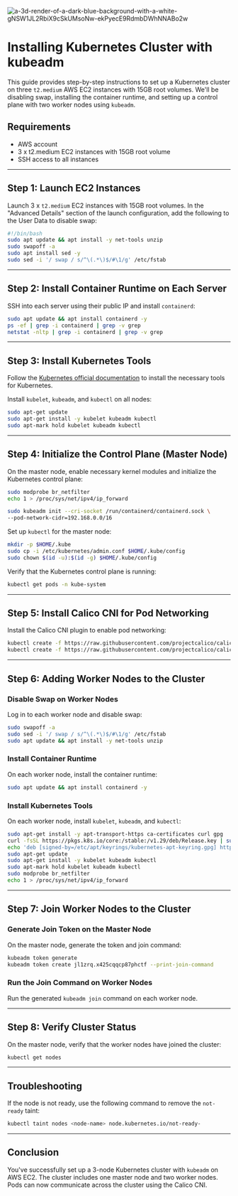![a-3d-render-of-a-dark-blue-background-with-a-white-gNSW1JL2RbiX9cSkUMsoNw-ekPyecE9RdmbDWhNNABo2w](https://github.com/user-attachments/assets/6d05c7ae-a0a8-45a4-ad97-2768ee4e5269)

# Installing Kubernetes Cluster with kubeadm

This guide provides step-by-step instructions to set up a Kubernetes cluster on three `t2.medium` AWS EC2 instances with 15GB root volumes. We'll be disabling swap, installing the container runtime, and setting up a control plane with two worker nodes using `kubeadm`.

## Requirements

- AWS account
- 3 x t2.medium EC2 instances with 15GB root volume
- SSH access to all instances

---

## Step 1: Launch EC2 Instances

Launch 3 x `t2.medium` EC2 instances with 15GB root volumes. In the "Advanced Details" section of the launch configuration, add the following to the User Data to disable swap:

```bash
#!/bin/bash
sudo apt update && apt install -y net-tools unzip
sudo swapoff -a
sudo apt install sed -y
sudo sed -i '/ swap / s/^\(.*\)$/#\1/g' /etc/fstab
```

---

## Step 2: Install Container Runtime on Each Server

SSH into each server using their public IP and install `containerd`:

```bash
sudo apt update && apt install containerd -y
ps -ef | grep -i containerd | grep -v grep
netstat -nltp | grep -i containerd | grep -v grep
```

---

## Step 3: Install Kubernetes Tools

Follow the [Kubernetes official documentation](https://kubernetes.io/docs/setup/production-environment/tools/kubeadm/install-kubeadm/) to install the necessary tools for Kubernetes.

Install `kubelet`, `kubeadm`, and `kubectl` on all nodes:

```bash
sudo apt-get update
sudo apt-get install -y kubelet kubeadm kubectl
sudo apt-mark hold kubelet kubeadm kubectl
```

---

## Step 4: Initialize the Control Plane (Master Node)

On the master node, enable necessary kernel modules and initialize the Kubernetes control plane:

```bash
sudo modprobe br_netfilter
echo 1 > /proc/sys/net/ipv4/ip_forward

sudo kubeadm init --cri-socket /run/containerd/containerd.sock \
--pod-network-cidr=192.168.0.0/16
```

Set up `kubectl` for the master node:

```bash
mkdir -p $HOME/.kube
sudo cp -i /etc/kubernetes/admin.conf $HOME/.kube/config
sudo chown $(id -u):$(id -g) $HOME/.kube/config
```

Verify that the Kubernetes control plane is running:

```bash
kubectl get pods -n kube-system
```

---

## Step 5: Install Calico CNI for Pod Networking

Install the Calico CNI plugin to enable pod networking:

```bash
kubectl create -f https://raw.githubusercontent.com/projectcalico/calico/v3.26.1/manifests/tigera-operator.yaml
kubectl create -f https://raw.githubusercontent.com/projectcalico/calico/v3.26.1/manifests/custom-resources.yaml
```

---

## Step 6: Adding Worker Nodes to the Cluster

### Disable Swap on Worker Nodes

Log in to each worker node and disable swap:

```bash
sudo swapoff -a
sudo sed -i '/ swap / s/^\(.*\)$/#\1/g' /etc/fstab
sudo apt update && apt install -y net-tools unzip
```

### Install Container Runtime

On each worker node, install the container runtime:

```bash
sudo apt update && apt install containerd -y
```

### Install Kubernetes Tools

On each worker node, install `kubelet`, `kubeadm`, and `kubectl`:

```bash
sudo apt-get install -y apt-transport-https ca-certificates curl gpg
curl -fsSL https://pkgs.k8s.io/core:/stable:/v1.29/deb/Release.key | sudo gpg --dearmor -o /etc/apt/keyrings/kubernetes-apt-keyring.gpg
echo 'deb [signed-by=/etc/apt/keyrings/kubernetes-apt-keyring.gpg] https://pkgs.k8s.io/core:/stable:/v1.29/deb/ /' | sudo tee /etc/apt/sources.list.d/kubernetes.list
sudo apt-get update
sudo apt-get install -y kubelet kubeadm kubectl
sudo apt-mark hold kubelet kubeadm kubectl
sudo modprobe br_netfilter
echo 1 > /proc/sys/net/ipv4/ip_forward
```

---

## Step 7: Join Worker Nodes to the Cluster

### Generate Join Token on the Master Node

On the master node, generate the token and join command:

```bash
kubeadm token generate
kubeadm token create jl1zrq.x425cqqcp87phctf --print-join-command
```

### Run the Join Command on Worker Nodes

Run the generated `kubeadm join` command on each worker node.

---

## Step 8: Verify Cluster Status

On the master node, verify that the worker nodes have joined the cluster:

```bash
kubectl get nodes
```

---

## Troubleshooting

If the node is not ready, use the following command to remove the `not-ready` taint:

```bash
kubectl taint nodes <node-name> node.kubernetes.io/not-ready-
```

---

## Conclusion

You've successfully set up a 3-node Kubernetes cluster with `kubeadm` on AWS EC2. The cluster includes one master node and two worker nodes. Pods can now communicate across the cluster using the Calico CNI.

```
